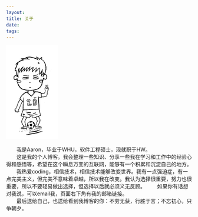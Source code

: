 ```yaml
---
layout: 
title: 关于
date: 
tags:
---
```

<img src="../images/me.jpg" style="zoom:25%;" />

&emsp;&emsp;我是Aaron，毕业于WHU，软件工程硕士，现就职于HW。  
&emsp;&emsp;这是我的个人博客。我会整理一些知识、分享一些我在学习和工作中的经验心得和感悟等，希望在这个瞬息万变的互联网，能够有一个积累和沉淀自己的地方。  
&emsp;&emsp;我热爱coding，相信技术，相信技术能够改变世界。我有一点强迫症，有一点完美主义，但完美不意味着卓越，所以我在改变。我认为选择很重要，努力也很重要，所以不要轻易做出选择，但选择以后就必须义无反顾。 
&emsp;&emsp;如果你有话想对我说，可以email我，页面右下角有我的邮箱链接。  
&emsp;&emsp;最后送给自己，也送给看到我博客的你：不劳无获，行胜于言；不忘初心，只争朝夕。

